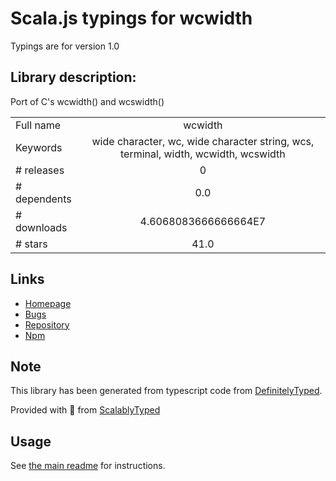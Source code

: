 
# Scala.js typings for wcwidth

Typings are for version 1.0

## Library description:
Port of C's wcwidth() and wcswidth()

|                    |                 |
| ------------------ | :-------------: |
| Full name          | wcwidth |
| Keywords           | wide character, wc, wide character string, wcs, terminal, width, wcwidth, wcswidth |
| # releases         | 0 |
| # dependents       | 0.0 |
| # downloads        | 4.6068083666666664E7 |
| # stars            | 41.0 |

## Links
- [Homepage](https://github.com/timoxley/wcwidth#readme)
- [Bugs](https://github.com/timoxley/wcwidth/issues)
- [Repository](https://github.com/timoxley/wcwidth)
- [Npm](https://www.npmjs.com/package/wcwidth)
    


## Note
This library has been generated from typescript code from [DefinitelyTyped](https://definitelytyped.org).

Provided with :purple_heart: from [ScalablyTyped](https://github.com/oyvindberg/ScalablyTyped)

## Usage
See [the main readme](../../readme.md) for instructions.


